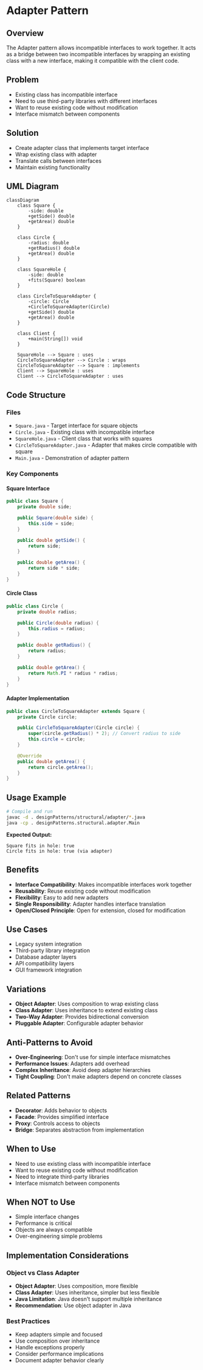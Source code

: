 # Adapter Pattern

## Overview
The Adapter pattern allows incompatible interfaces to work together. It acts as a bridge between two incompatible interfaces by wrapping an existing class with a new interface, making it compatible with the client code.

## Problem
- Existing class has incompatible interface
- Need to use third-party libraries with different interfaces
- Want to reuse existing code without modification
- Interface mismatch between components

## Solution
- Create adapter class that implements target interface
- Wrap existing class with adapter
- Translate calls between interfaces
- Maintain existing functionality

## UML Diagram

```mermaid
classDiagram
    class Square {
        -side: double
        +getSide() double
        +getArea() double
    }

    class Circle {
        -radius: double
        +getRadius() double
        +getArea() double
    }

    class SquareHole {
        -side: double
        +fits(Square) boolean
    }

    class CircleToSquareAdapter {
        -circle: Circle
        +CircleToSquareAdapter(Circle)
        +getSide() double
        +getArea() double
    }

    class Client {
        +main(String[]) void
    }

    SquareHole --> Square : uses
    CircleToSquareAdapter --> Circle : wraps
    CircleToSquareAdapter --> Square : implements
    Client --> SquareHole : uses
    Client --> CircleToSquareAdapter : uses
```

## Code Structure

### Files
- `Square.java` - Target interface for square objects
- `Circle.java` - Existing class with incompatible interface
- `SquareHole.java` - Client class that works with squares
- `CircleToSquareAdapter.java` - Adapter that makes circle compatible with square
- `Main.java` - Demonstration of adapter pattern

### Key Components

#### Square Interface
```java
public class Square {
    private double side;

    public Square(double side) {
        this.side = side;
    }

    public double getSide() {
        return side;
    }

    public double getArea() {
        return side * side;
    }
}
```

#### Circle Class
```java
public class Circle {
    private double radius;

    public Circle(double radius) {
        this.radius = radius;
    }

    public double getRadius() {
        return radius;
    }

    public double getArea() {
        return Math.PI * radius * radius;
    }
}
```

#### Adapter Implementation
```java
public class CircleToSquareAdapter extends Square {
    private Circle circle;

    public CircleToSquareAdapter(Circle circle) {
        super(circle.getRadius() * 2); // Convert radius to side
        this.circle = circle;
    }

    @Override
    public double getArea() {
        return circle.getArea();
    }
}
```

## Usage Example

```bash
# Compile and run
javac -d . designPatterns/structural/adapter/*.java
java -cp . designPatterns.structural.adapter.Main
```

**Expected Output:**
```
Square fits in hole: true
Circle fits in hole: true (via adapter)
```

## Benefits
- **Interface Compatibility**: Makes incompatible interfaces work together
- **Reusability**: Reuse existing code without modification
- **Flexibility**: Easy to add new adapters
- **Single Responsibility**: Adapter handles interface translation
- **Open/Closed Principle**: Open for extension, closed for modification

## Use Cases
- Legacy system integration
- Third-party library integration
- Database adapter layers
- API compatibility layers
- GUI framework integration

## Variations
- **Object Adapter**: Uses composition to wrap existing class
- **Class Adapter**: Uses inheritance to extend existing class
- **Two-Way Adapter**: Provides bidirectional conversion
- **Pluggable Adapter**: Configurable adapter behavior

## Anti-Patterns to Avoid
- **Over-Engineering**: Don't use for simple interface mismatches
- **Performance Issues**: Adapters add overhead
- **Complex Inheritance**: Avoid deep adapter hierarchies
- **Tight Coupling**: Don't make adapters depend on concrete classes

## Related Patterns
- **Decorator**: Adds behavior to objects
- **Facade**: Provides simplified interface
- **Proxy**: Controls access to objects
- **Bridge**: Separates abstraction from implementation

## When to Use
- Need to use existing class with incompatible interface
- Want to reuse existing code without modification
- Need to integrate third-party libraries
- Interface mismatch between components

## When NOT to Use
- Simple interface changes
- Performance is critical
- Objects are always compatible
- Over-engineering simple problems

## Implementation Considerations

### Object vs Class Adapter
- **Object Adapter**: Uses composition, more flexible
- **Class Adapter**: Uses inheritance, simpler but less flexible
- **Java Limitation**: Java doesn't support multiple inheritance
- **Recommendation**: Use object adapter in Java

### Best Practices
- Keep adapters simple and focused
- Use composition over inheritance
- Handle exceptions properly
- Consider performance implications
- Document adapter behavior clearly
